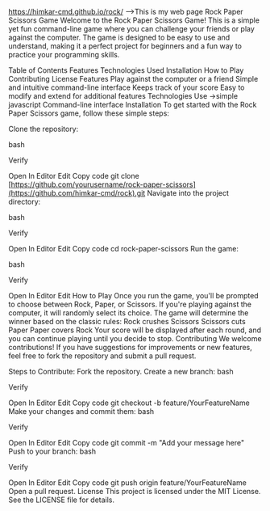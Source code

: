  https://himkar-cmd.github.io/rock/    -->This is my web page
Rock Paper Scissors Game
Welcome to the Rock Paper Scissors Game! This is a simple yet fun command-line game where you can challenge your friends or play against the computer. The game is designed to be easy to use and understand, making it a perfect project for beginners and a fun way to practice your programming skills.

Table of Contents
Features
Technologies Used
Installation
How to Play
Contributing
License
Features
Play against the computer or a friend
Simple and intuitive command-line interface
Keeps track of your score
Easy to modify and extend for additional features
Technologies Use ->simple javascript
Command-line interface
Installation
To get started with the Rock Paper Scissors game, follow these simple steps:

Clone the repository:

bash

Verify

Open In Editor
Edit
Copy code
git clone [https://github.com/yourusername/rock-paper-scissors](https://github.com/himkar-cmd/rock).git
Navigate into the project directory:

bash

Verify

Open In Editor
Edit
Copy code
cd rock-paper-scissors
Run the game:

bash

Verify

Open In Editor
Edit
How to Play
Once you run the game, you'll be prompted to choose between Rock, Paper, or Scissors.
If you're playing against the computer, it will randomly select its choice.
The game will determine the winner based on the classic rules:
Rock crushes Scissors
Scissors cuts Paper
Paper covers Rock
Your score will be displayed after each round, and you can continue playing until you decide to stop.
Contributing
We welcome contributions! If you have suggestions for improvements or new features, feel free to fork the repository and submit a pull request.

Steps to Contribute:
Fork the repository.
Create a new branch:
bash

Verify

Open In Editor
Edit
Copy code
git checkout -b feature/YourFeatureName
Make your changes and commit them:
bash

Verify

Open In Editor
Edit
Copy code
git commit -m "Add your message here"
Push to your branch:
bash

Verify

Open In Editor
Edit
Copy code
git push origin feature/YourFeatureName
Open a pull request.
License
This project is licensed under the MIT License. See the LICENSE file for details.
